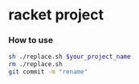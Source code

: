 # racket project

### How to use

```sh
sh ./replace.sh $your_project_name
rm ./replace.sh
git commit -m "rename"
```
